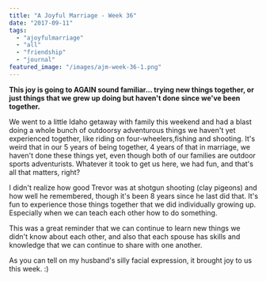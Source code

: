 ```yaml
---
title: "A Joyful Marriage - Week 36"
date: "2017-09-11"
tags:
  - "ajoyfulmarriage"
  - "all"
  - "friendship"
  - "journal"
featured_image: "/images/ajm-week-36-1.png"
---
```


**This joy is going to AGAIN sound familiar... trying new things together, or just things that we grew up doing but haven't done since we've been together.**

We went to a little Idaho getaway with family this weekend and had a blast doing a whole bunch of outdoorsy adventurous things we haven't yet experienced together, like riding on four-wheelers,fishing and shooting. It's weird that in our 5 years of being together, 4 years of that in marriage, we haven't done these things yet, even though both of our families are outdoor sports adventurists. Whatever it took to get us here, we had fun, and that's all that matters, right?

I didn't realize how good Trevor was at shotgun shooting (clay pigeons) and how well he remembered, though it's been 8 years since he last did that. It's fun to experience those things together that we did individually growing up. Especially when we can teach each other how to do something.

This was a great reminder that we can continue to learn new things we didn't know about each other, and also that each spouse has skills and knowledge that we can continue to share with one another.

As you can tell on my husband's silly facial expression, it brought joy to us this week. :)
